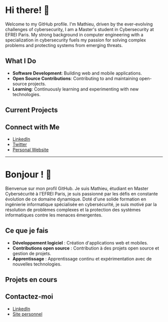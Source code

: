 # Hi there! 👋

Welcome to my GitHub profile. I'm Mathieu, driven by the ever-evolving challenges of cybersecurity, I am a Master's student in Cybersecurity at EFREI Paris. My strong background in computer engineering with a specialization in cybersecurity fuels my passion for solving complex problems and protecting systems from emerging threats.


## What I Do

- **Software Development**: Building web and mobile applications.
- **Open Source Contributions**: Contributing to and maintaining open-source projects.
- **Learning**: Continuously learning and experimenting with new technologies.

## Current Projects


## Connect with Me

- [LinkedIn](https:&#x2F;&#x2F;www.linkedin.com&#x2F;in&#x2F;mathieu-roche-efrei&#x2F;)
- [Twitter]()
- [Personal Website](https:&#x2F;&#x2F;www.efrei.fr&#x2F;)

---

# Bonjour ! 👋

Bienvenue sur mon profil GitHub. Je suis Mathieu, étudiant en Master Cybersécurité à l'EFREI Paris, je suis passionné par les défis en constante évolution de ce domaine dynamique. Doté d'une solide formation en ingénierie informatique spécialisée en cybersécurité, je suis motivé par la résolution de problèmes complexes et la protection des systèmes informatiques contre les menaces émergentes.

## Ce que je fais

- **Développement logiciel** : Création d'applications web et mobiles.
- **Contributions open source** : Contribution à des projets open source et gestion de projets.
- **Apprentissage** : Apprentissage continu et expérimentation avec de nouvelles technologies.

## Projets en cours


## Contactez-moi

- [LinkedIn](https:&#x2F;&#x2F;www.linkedin.com&#x2F;in&#x2F;mathieu-roche-efrei&#x2F;)
- [Site personnel](https:&#x2F;&#x2F;www.efrei.fr&#x2F;)

